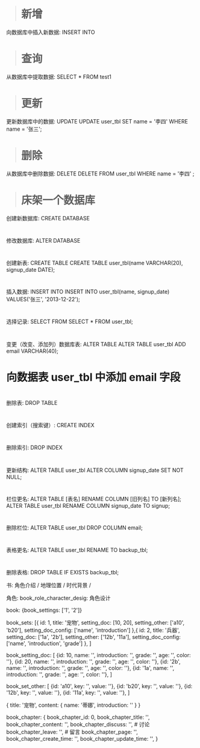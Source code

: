 >  # 新增
向数据库中插入新数据: INSERT INTO

>  # 查询
从数据库中提取数据: SELECT * FROM test1

>  # 更新
更新数据库中的数据: UPDATE
UPDATE user_tbl SET name = '李四' WHERE name = '张三';

>  # 删除
从数据库中删除数据:  DELETE
DELETE FROM user_tbl WHERE name = '李四' ;

>  # 床架一个数据库
创建新数据库: CREATE DATABASE

>  #
修改数据库: ALTER DATABASE

>  #
创建新表: CREATE TABLE
CREATE TABLE user_tbl(name VARCHAR(20), signup_date DATE);

>  #
插入数据: INSERT INTO
INSERT INTO user_tbl(name, signup_date) VALUES('张三', '2013-12-22');

> #
选择记录: SELECT FROM
SELECT * FROM user_tbl;

>  #
变更（改变、添加列）数据库表: ALTER TABLE
ALTER TABLE user_tbl ADD email VARCHAR(40);
# 向数据表 user_tbl 中添加 email 字段

>  #
删除表: DROP TABLE

>  #
创建索引（搜索键）: CREATE INDEX

>  #
删除索引: DROP INDEX

>  #
更新结构:
ALTER TABLE user_tbl ALTER COLUMN signup_date SET NOT NULL;

>  #
栏位更名: ALTER TABLE [表名] RENAME COLUMN [旧列名] TO [新列名];
ALTER TABLE user_tbl RENAME COLUMN signup_date TO signup;

>  #
删除栏位:
ALTER TABLE user_tbl DROP COLUMN email;

>  #
表格更名:
ALTER TABLE user_tbl RENAME TO backup_tbl;

>  #
删除表格:
DROP TABLE IF EXISTS backup_tbl;



书:
角色介绍 / 地理位置 / 时代背景 /

角色:
book_role_character_desig: 角色设计

book:
{book_settings: ['1', '2']}

book_sets:
[{
    id: 1,
    title: '宠物',
    setting_doc: [10, 20],
    setting_other: ['a10', 'b20'],
    setting_doc_config: ['name', 'introduction']
  },{
    id: 2,
    title: '兵器',
    setting_doc: ['1a', '2b'],
    setting_other: ['12b', '11a'],
    setting_doc_config: ['name', 'introduction', 'grade']
  },
]

book_setting_doc:
[
{id: 10,   name: '', introduction: '', grade: '', age: '', color: ''},
{id: 20,   name: '', introduction: '', grade: '', age: '', color: ''},
{id: '2b', name: '', introduction: '', grade: '', age: '', color: ''},
{id: '1a', name: '', introduction: '', grade: '', age: '', color: ''},
]

book_set_other:
[
{id: 'a10',   key: '', value: ''},
{id: 'b20',   key: '', value: ''},
{id: '12b', key: '', value: ''},
{id: '11a', key: '', value: ''},
]

{
  title: '宠物',
  content: {
    name: '蒂娜',
    introduction: ''
  }
}


book_chapter:
{
  book_chapter_id: 0,
  book_chapter_title: '',
  book_chapter_content: '',
  book_chapter_discuss: '', # 讨论
  book_chapter_leave: '', # 留言
  book_chapter_page: '',
  book_chapter_create_time: '',
  book_chapter_update_time: '',
}

